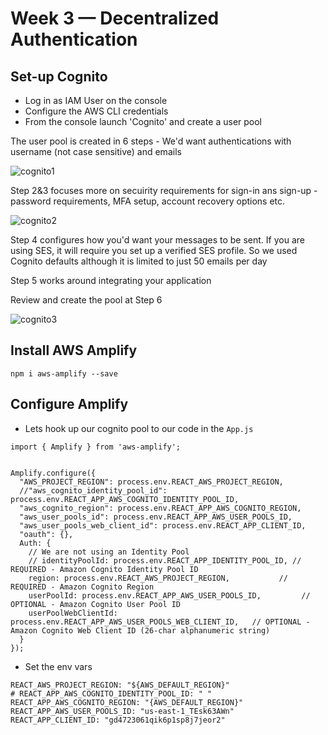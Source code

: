 # Week 3 — Decentralized Authentication

## Set-up Cognito
- Log in as IAM User on the console
- Configure the AWS CLI credentials
- From the console launch 'Cognito' and create a user pool

The user pool is created in 6 steps - We'd want authentications with username (not case sensitive) and emails

![cognito1](https://user-images.githubusercontent.com/110903886/223525108-fc6ad95f-45ca-4e57-91ab-535bb72176a7.png)

Step 2&3 focuses more on secuirity requirements for sign-in ans sign-up - password requirements, MFA setup, account recovery options etc.

![cognito2](https://user-images.githubusercontent.com/110903886/223527078-ffa878db-f8eb-4102-9e10-fa07274821ce.png)

Step 4 configures how you'd want your messages to be sent. If you are using SES, it will require you set up a verified SES profile. So we used Cognito defaults although it is limited to just 50 emails per day

Step 5 works around integrating your application 

Review and create the pool at Step 6

![cognito3](https://user-images.githubusercontent.com/110903886/223534566-d0a2107b-6554-4f74-9532-1efd6e7c5a4f.png)

## Install AWS Amplify
`npm i aws-amplify --save`


## Configure Amplify
- Lets hook up our cognito pool to our code in the `App.js`

```
import { Amplify } from 'aws-amplify';


Amplify.configure({
  "AWS_PROJECT_REGION": process.env.REACT_AWS_PROJECT_REGION,
  //"aws_cognito_identity_pool_id": process.env.REACT_APP_AWS_COGNITO_IDENTITY_POOL_ID,
  "aws_cognito_region": process.env.REACT_APP_AWS_COGNITO_REGION,
  "aws_user_pools_id": process.env.REACT_APP_AWS_USER_POOLS_ID,
  "aws_user_pools_web_client_id": process.env.REACT_APP_CLIENT_ID,
  "oauth": {},
  Auth: {
    // We are not using an Identity Pool
    // identityPoolId: process.env.REACT_APP_IDENTITY_POOL_ID, // REQUIRED - Amazon Cognito Identity Pool ID
    region: process.env.REACT_AWS_PROJECT_REGION,           // REQUIRED - Amazon Cognito Region
    userPoolId: process.env.REACT_APP_AWS_USER_POOLS_ID,         // OPTIONAL - Amazon Cognito User Pool ID
    userPoolWebClientId: process.env.REACT_APP_AWS_USER_POOLS_WEB_CLIENT_ID,   // OPTIONAL - Amazon Cognito Web Client ID (26-char alphanumeric string)
  }
});
```

- Set the env vars

```
REACT_AWS_PROJECT_REGION: "${AWS_DEFAULT_REGION}"
# REACT_APP_AWS_COGNITO_IDENTITY_POOL_ID: " "
REACT_APP_AWS_COGNITO_REGION: "{AWS_DEFAULT_REGION}"
REACT_APP_AWS_USER_POOLS_ID: "us-east-1_TEsk63AWn"
REACT_APP_CLIENT_ID: "gd4723061qik6p1sp8j7jeor2"
```

